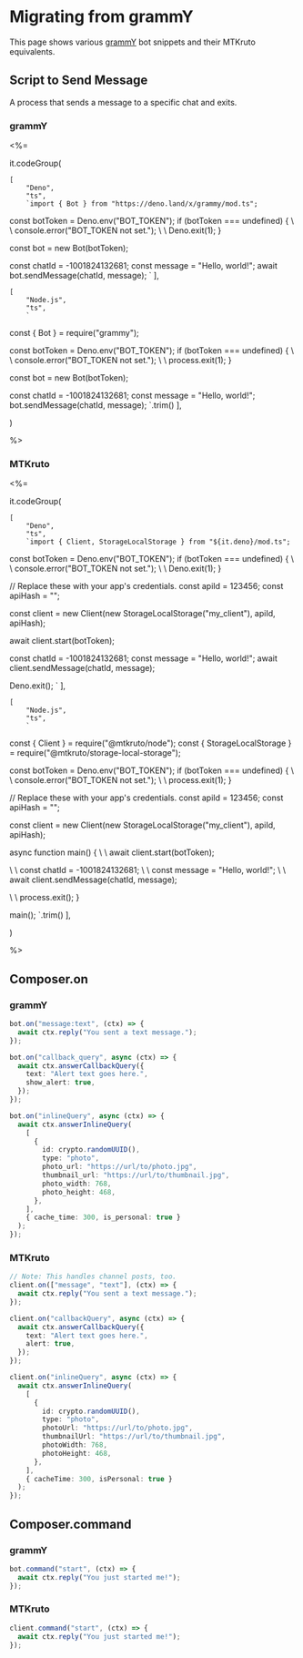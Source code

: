 # Migrating from grammY

This page shows various [grammY](https://grammy.dev) bot snippets and their MTKruto equivalents.

## Script to Send Message

A process that sends a message to a specific chat and exits.

### grammY

<p></p>

<%=

it.codeGroup(

    [
        "Deno",
        "ts",
        `import { Bot } from "https://deno.land/x/grammy/mod.ts";

const botToken = Deno.env("BOT_TOKEN");
if (botToken === undefined) {
\ \ console.error("BOT_TOKEN not set.");
\ \ Deno.exit(1);
}

const bot = new Bot(botToken);

const chatId = -1001824132681;
const message = "Hello, world!";
await bot.sendMessage(chatId, message);
`
],

    [
        "Node.js",
        "ts",
        `

const { Bot } = require("grammy");

const botToken = Deno.env("BOT_TOKEN");
if (botToken === undefined) {
\ \ console.error("BOT_TOKEN not set.");
\ \ process.exit(1);
}

const bot = new Bot(botToken);

const chatId = -1001824132681;
const message = "Hello, world!";
bot.sendMessage(chatId, message);
`.trim()
],

)

%>

### MTKruto

<p></p>

<%=

it.codeGroup(

    [
        "Deno",
        "ts",
        `import { Client, StorageLocalStorage } from "${it.deno}/mod.ts";

const botToken = Deno.env("BOT_TOKEN");
if (botToken === undefined) {
\ \ console.error("BOT_TOKEN not set.");
\ \ Deno.exit(1);
}

// Replace these with your app's credentials.
const apiId = 123456;
const apiHash = "";

const client = new Client(new StorageLocalStorage("my_client"), apiId, apiHash);

await client.start(botToken);

const chatId = -1001824132681;
const message = "Hello, world!";
await client.sendMessage(chatId, message);

Deno.exit();
`
],

    [
        "Node.js",
        "ts",
        `

const { Client } = require("@mtkruto/node");
const { StorageLocalStorage } = require("@mtkruto/storage-local-storage");

const botToken = Deno.env("BOT_TOKEN");
if (botToken === undefined) {
\ \ console.error("BOT_TOKEN not set.");
\ \ process.exit(1);
}

// Replace these with your app's credentials.
const apiId = 123456;
const apiHash = "";

const client = new Client(new StorageLocalStorage("my_client"), apiId, apiHash);

async function main() {
\ \ await client.start(botToken);

\ \ const chatId = -1001824132681;
\ \ const message = "Hello, world!";
\ \ await client.sendMessage(chatId, message);

\ \ process.exit();
}

main();
`.trim()
],

)

%>

## Composer.on

### grammY

<p></p>

```ts
bot.on("message:text", (ctx) => {
  await ctx.reply("You sent a text message.");
});

bot.on("callback_query", async (ctx) => {
  await ctx.answerCallbackQuery({
    text: "Alert text goes here.",
    show_alert: true,
  });
});

bot.on("inlineQuery", async (ctx) => {
  await ctx.answerInlineQuery(
    [
      {
        id: crypto.randomUUID(),
        type: "photo",
        photo_url: "https://url/to/photo.jpg",
        thumbnail_url: "https://url/to/thumbnail.jpg",
        photo_width: 768,
        photo_height: 468,
      },
    ],
    { cache_time: 300, is_personal: true }
  );
});
```

### MTKruto

<p></p>

```ts
// Note: This handles channel posts, too.
client.on(["message", "text"], (ctx) => {
  await ctx.reply("You sent a text message.");
});

client.on("callbackQuery", async (ctx) => {
  await ctx.answerCallbackQuery({
    text: "Alert text goes here.",
    alert: true,
  });
});

client.on("inlineQuery", async (ctx) => {
  await ctx.answerInlineQuery(
    [
      {
        id: crypto.randomUUID(),
        type: "photo",
        photoUrl: "https://url/to/photo.jpg",
        thumbnailUrl: "https://url/to/thumbnail.jpg",
        photoWidth: 768,
        photoHeight: 468,
      },
    ],
    { cacheTime: 300, isPersonal: true }
  );
});
```

## Composer.command

### grammY

<p></p>

```ts
bot.command("start", (ctx) => {
  await ctx.reply("You just started me!");
});
```

### MTKruto

<p></p>

```ts
client.command("start", (ctx) => {
  await ctx.reply("You just started me!");
});
```

